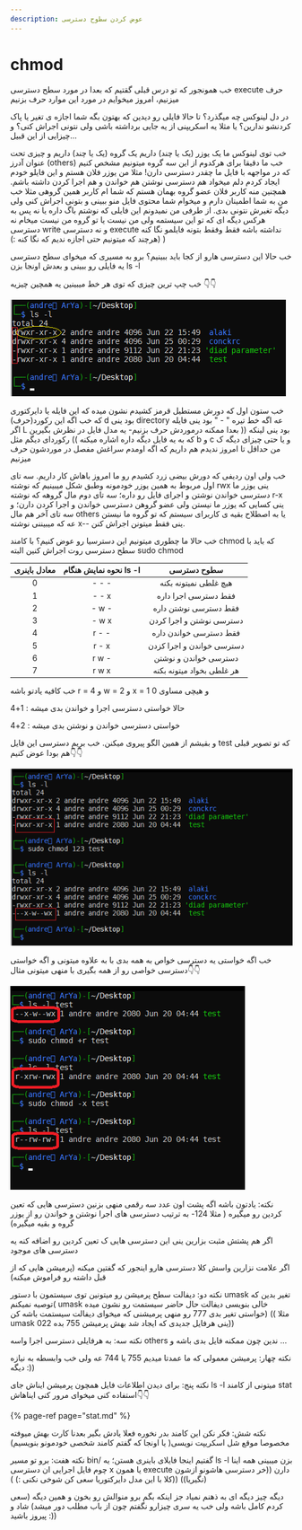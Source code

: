 ```yaml
---
description: عوض کردن سطوح دسترسی
---
```


# chmod

خب همونجور که تو درس قبلی گقتیم که بعدا در مورد سطح دسترسی execute حرف میزنیم، امروز میخوایم در مورد این موارد حرف بزنیم

در دل لینوکس چه میگذرد؟ تا حالا فایلی رو دیدین که بهتون بگه شما اجازه ی تغیر یا پاک کردنشو ندارین؟ یا مثلا یه اسکریپنی از یه جایی برداشته باشی ولی نتونی اجراش کنی؟ و چیزایی از این قبیل...

خب توی لینوکس ما یک یوزر \(یک یا چند\) داریم یک گروه \(یک یا چند\) داریم و چیزی تحت عنوان آدرز \(others\) خب ما دقیقا برای هرکدوم از این سه گروه میتونیم مشخص کنیم که در مواجهه با فایل ما چقدر دسترسی دارن! مثلا من یوزر فلان هستم و این فایلو خودم ایجاد کردم دلم میخواد هم دسترسی نوشتن هم خواندن و هم اجرا کردن داشته باشم. همچنین منه کاربر فلان عضو گروه بهمان هستم که شما ام کاربر همین گروهی مثلا خب من به شما اطمینان دارم و میخوام شما محتوی فایل منو ببینی و بتونی اجراش کنی ولی دیگه تغیرش نتونی بدی. از طرفی من نمیدونم این فایلی که نوشتم باگ داره یا نه پس به هرکس دیگه ای که تو این سیستمه ولی من نیست یا تو گروه من نیست میخام نه دسترسی write و نه دسترسی execute نداشته باشه فقط وفقط بتونه فایلمو نگا کنه \(هرچند که میتونیم حتی اجازه ندیم که نگا کنه :\) \)

خب حالا این دسترسی هارو از کجا باید ببینیم؟ برو به مسیری که میخوای سطح دسترسی یه فایلی رو ببینی و بعدش اونجا بزن ls -l

خب چپ ترین چیزی که توی هر خط میبینین یه همچین چیزیه 👇👇

![](.gitbook/assets/11.png)

خب ستون اول که دورش مستطیل قرمز کشیدم نشون میده که این فایله یا دایرکتوری که خب اگه این رکورد\(حرف\) d بود ینی directory عه اگه خط تیره " - " بود ینی فایله اگر L بود ینی لینکه \(\( بعدا ممکنه درموردش حرف بزنیم- یه مدل فایل در نظرش بگیرین که به یه فایل دیگه داره اشاره میکنه \)\) رکوردای دیگم مثل b و c و یا حتی چیزای دیگه ک من حداقل تا امروز ندیدم هم داریم که اگه اومدم سراغش مفصل در موردشون حرف میزنیم

خب ولی اون ردیفی که دورش بیضی زرد کشیدم رو ما امروز باهاش کار داریم. سه تای اول مربوط به همین یوزر خودمونه وطبق شکل میبینیم که نوشته rwx ینی یوزر ما دسترسی خواندن نوشتن و اجرای فایل رو داره؛ سه تای دوم مال گروهه که نوشته r-x ینی کسایی که یوزر ما نیستن ولی عضو گروهن دسترسی خواندن و اجرا کردن دارن؛ و سه تای آخر هم مال others یا به اصطلاح بقیه ی کاربرای سیستم که تو گروه ما نیستن عه که میبیننی نوشته x-- ینی فقط میتونن اجراش کنن.

خب حالا ما چطوری میتونیم این دسترسیا رو عوض کنیم؟ با کامند chmod که باید با سطح دسترسی روت اجراش کنین البته sudo chmod

| معادل باینری | نحوه نمایش هنگام ls -l | سطوح دسترسی |
| :---: | :---: | :---: |
| 0 | - - - | هیچ غلطی نمیتونه بکنه |
| 1 | - - x | فقط دسترسی اجرا داره |
| 2 | - w - | فقط دسترسی نوشتن داره |
| 3 | - w x | دسترسی نوشتن و اجرا کردن |
| 4 | r - - | فقط دسترسی خواندن داره |
| 5 | r - x | دسترسی خواندن و اجرا کزدن |
| 6 | r w - | دسترسی خواندن و نوشتن |
| 7 | r w x | هر غلطی بخواد میتونه بکنه |

خب کافیه یادتو باشه r = 4 و w = 2 و x = 1 و هیچی مساوی 0

حالا خواستی دسترسی اجرا و خواندن بدی میشه : 1+4

خواستی دسترسی خواندن و نوشتن بدی میشه : 2+4

و بقیشم از همین الگو پیروی میکنن. خب بریم دسترسی این فایل test که تو تصویر قبلی هم بودا عوض کنیم👇👇

![&#x6CC;&#x647; &#x639;&#x62F;&#x62F; &#x633;&#x647; &#x631;&#x642;&#x645;&#x6CC; &#x648;&#x627;&#x631;&#x62F; &#x6A9;&#x631;&#x62F;&#x645; &#x6A9;&#x647; &#x631;&#x642;&#x645; &#x6CC;&#x6A9;&#x627;&#x646; &#x648;&#x627;&#x633;&#x647; &#x622;&#x62F;&#x631;&#x632; &#x62F;&#x647;&#x6AF;&#x627;&#x646; &#x648;&#x627;&#x633;&#x647; &#x6AF;&#x631;&#x648;&#x67E; &#x648; &#x635;&#x62F;&#x6AF;&#x627;&#x646; &#x648;&#x627;&#x633;&#x647; &#x6CC;&#x648;&#x632;&#x631;&#x647;](.gitbook/assets/12.png)

خب اگه خواستی یه دسترسی خواص به همه بدی با به علاوه میتونی و اگه خواستی دسترسی خواصی رو از همه بگیری با منهی میتونی مثال👇👇

![&#x6CC;&#x647; &#x628;&#x627;&#x631; &#x6CC;&#x647; &#x647;&#x645;&#x648;&#x646; &#x62F;&#x633;&#x62A;&#x631;&#x633;&#x6CC; &#x62E;&#x648;&#x646;&#x62F;&#x646; &#x62F;&#x627;&#x62F;&#x645; &#x648; &#x6CC;&#x647; &#x628;&#x627;&#x631; &#x627;&#x632; &#x647;&#x645;&#x634;&#x648;&#x646; &#x62F;&#x633;&#x62A;&#x631;&#x633;&#x6CC; &#x627;&#x62C;&#x631;&#x627; &#x631;&#x648; &#x6AF;&#x631;&#x641;&#x62A;&#x645;](.gitbook/assets/13.png)

نکته: یادتون باشه اگه پشت اون عدد سه رقمی منهی بزنین دسترسی هایی که تعین کردین رو میگیره \( مثلا 124- به ترتیب دسترسی های اجرا نوشتن و خواندن رو از یوزر گروه و بقیه میگیره\)

اگر هم پشتش مثبت بزارین ینی این دسترسی هایی ک تعین کردین رو اضافه کنه یه دسترسی های موجود

اگر علامت نزارین واسش کلا دسترسی هارو اینجور که گفتین میکنه \(پرمیشن هایی که از قبل داشته رو فراموش میکنه\)

نکته دو: دیفالت سطح پرمیشن رو میتونین توی سیستمون با دستور umask تغیر بدین که توصیه نمیکنم\( umask خالی بنویسی دیفالت حال حاضر سیستمت رو نشون میده خواستی تغیر بدی 777 رو منهی پرمیشنی که میخوای دیفالت سیستمت باشه کن\) \(\( مثلا umask 022 ینی هرفایل جدیدی که ایجاد شد بهش پرمیشن 755 بده\)\)

نکته سه: به هرفایلی دسترسی اجرا واسه others ندین چون ممکنه فایل بدی باشه و ...

نکته چهار: پرمیشن معمولی که ما عمدتا میدیم 755 یا 744 عه ولی خب وابسطه به نیازه دیگه :\)\)

نکته پنج: برای دیدن اطلاعات فایل همچون پرمیشن ایناش جای ls -l میتونی از کامند stat استفاده کنی میخوای مرور کنی ایناهاش👇👇

{% page-ref page="stat.md" %}

نکته شش: فکر نکن این کامند بدر نخوره فعلا یادش بگیر بعدنا کارت بهش میوفته مخصوصا موقع شل اسکریپت نویسی\( یا اونجا که گفتم کامند شخصی خودمونو بنویسیم\)

نکته هفت: برو تو مسیر bin/ گفتیم اینجا فایلای باینری هستن؛ یه ls -l بزن میبینی همه اینا چوم فایل اجرایی ان دسترسی x یا همون execute دارن \(\(خر دسترسی هاشونو ازشون نگیریا\)\) \(\(کلا با این مدل دایرکتوریا سعی کن شوخی نکنی :\) \)\)

دیگه چیز دیگه ای به ذهنم نمیاد جز اینکه بگم برو منوالش رو بخون و همین دیگه \(سعی کردم کامل باشه ولی خب یه سری چیزارو نگفتم چون از باب مطلب دور میشد\) شاد و پیروز باشید :\)\)

